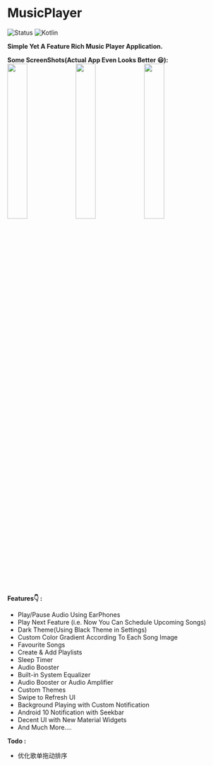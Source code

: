 # MusicPlayer
![Status](https://img.shields.io/badge/Status-Active-brightgreen)
![Kotlin](https://img.shields.io/badge/Kotlin-100%25-brightgreen)

<b>Simple Yet A Feature Rich Music Player Application.</b></br>


<b>Some ScreenShots(Actual App Even Looks Better 😃):</b></br>
<img src="https://github.com/HarshAndroid/MusicPlayer/blob/master/music_player_screenshots/01.jpg" width=30% height=30%/>
<img src="https://github.com/HarshAndroid/MusicPlayer/blob/master/music_player_screenshots/02.jpg" width=30% height=30%/>
<img src="https://github.com/HarshAndroid/MusicPlayer/blob/master/music_player_screenshots/03.jpg" width=30% height=30%/>
<br>
<br>
  
 <b>Features👇 : </b>
<ul>
<li>Play/Pause Audio Using EarPhones
<li>Play Next Feature (i.e. Now You Can Schedule Upcoming Songs)
<li>Dark Theme(Using Black Theme in Settings)
<li>Custom Color Gradient According To Each Song Image
<li>Favourite Songs
<li>Create & Add Playlists
<li>Sleep Timer
<li>Audio Booster
<li>Built-in System Equalizer
<li>Audio Booster or Audio Amplifier
<li>Custom Themes
<li>Swipe to Refresh UI
<li>Background Playing with Custom Notification
<li>Android 10 Notification with Seekbar
<li>Decent UI with New Material Widgets
<li>And Much More....
</ul>

<b>Todo : </b>
<ul>
<li> 优化歌单拖动排序
</ul>
